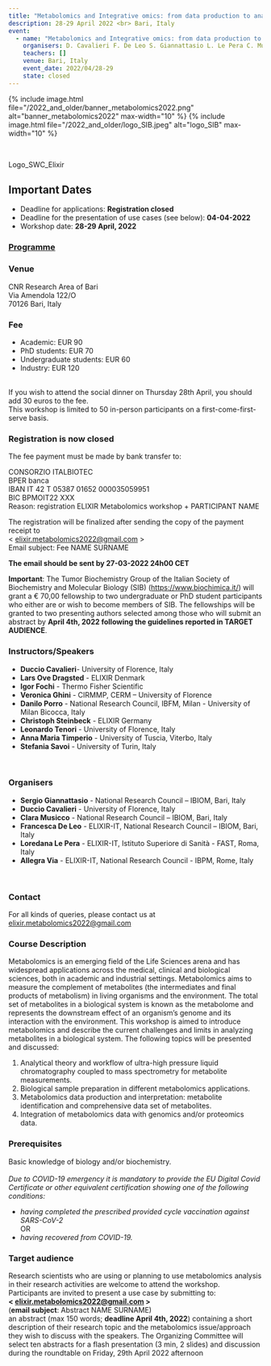 ```yaml
---
title: "Metabolomics and Integrative omics: from data production to analysis"
description: 28-29 April 2022 <br> Bari, Italy
event:
  - name: "Metabolomics and Integrative omics: from data production to analysis"
    organisers: D. Cavalieri F. De Leo S. Giannattasio L. Le Pera C. Musicco A. Via 	
    teachers: []
    venue: Bari, Italy
    event_date: 2022/04/28-29
    state: closed
---
```


{% include image.html file="/2022_and_older/banner_metabolomics2022.png" alt="banner_metabolomics2022" max-width="10" %}
{% include image.html file="/2022_and_older/logo_SIB.jpeg" alt="logo_SIB" max-width="10" %}

<br>

Logo_SWC_Elixir

## Important Dates 
- Deadline for applications: **Registration closed**
- Deadline for the presentation of use cases (see below): **04-04-2022**
- Workshop date: **28-29 April, 2022** 

### [Programme](https://bit.ly/programme_metabolomics_integrative_omics2022)

### Venue
CNR Research Area of Bari <br>
Via Amendola 122/O <br>
70126 Bari, Italy

### Fee
* Academic: EUR 90 
* PhD students: EUR 70 
* Undergraduate students: EUR 60 
* Industry: EUR 120 
<br>
If you wish to attend the social dinner on Thursday 28th April, you should add 30 euros to the fee.
<br>
This workshop is limited to 50 in-person participants on a first-come-first-serve basis.
<br>

### Registration is now closed

The fee payment must be made by bank transfer to:

CONSORZIO ITALBIOTEC <br>
BPER banca <br>
IBAN IT 42 T 05387 01652 000035059951 <br>
BIC BPMOIT22 XXX <br>
Reason: registration ELIXIR Metabolomics workshop + PARTICIPANT NAME <br>

The registration will be finalized after sending the copy of the payment receipt to <br> < elixir.metabolomics2022@gmail.com > <br>
Email subject: Fee NAME SURNAME

**The email should be sent by 27-03-2022 24h00 CET**
<br>

**Important**: The Tumor Biochemistry Group of the Italian Society of Biochemistry and Molecular Biology (SIB) (https://www.biochimica.it/) will grant a € 70,00 fellowship to two undergraduate or PhD student participants who either are or wish to become members of SIB. The fellowships will be granted to two presenting authors selected among those who will submit an abstract by **April 4th, 2022 following the guidelines reported in TARGET AUDIENCE**. <br>

### Instructors/Speakers
- **Duccio Cavalieri**- University of Florence, Italy
- **Lars Ove Dragsted** - ELIXIR Denmark 
- **Igor Fochi** - Thermo Fisher Scientific
- **Veronica Ghini** - CIRMMP, CERM – University of Florence
- **Danilo Porro** - National Research Council, IBFM, Milan - University of Milan Bicocca, Italy 
- **Christoph Steinbeck** - ELIXIR Germany
- **Leonardo Tenori** - University of Florence, Italy
- **Anna Maria Timperio** - University of Tuscia, Viterbo, Italy
- **Stefania Savoi** - University of Turin, Italy
<br>

### Organisers
- **Sergio Giannattasio** - National Research Council – IBIOM, Bari, Italy
- **Duccio Cavalieri** - University of Florence, Italy
- **Clara Musicco** - National Research Council – IBIOM, Bari, Italy
- **Francesca De Leo** - ELIXIR-IT, National Research Council – IBIOM, Bari, Italy
- **Loredana Le Pera** - ELIXIR-IT, Istituto Superiore di Sanità - FAST, Roma, Italy 
- **Allegra Via** - ELIXIR-IT, National Research Council - IBPM, Rome, Italy
<br>

### Contact
For all kinds of queries, please contact us at <elixir.metabolomics2022@gmail.com> 
<br>

### Course Description
Metabolomics is an emerging field of the Life Sciences arena and has widespread applications across the medical, clinical and biological sciences, both in academic and industrial settings. Metabolomics aims to measure the complement of metabolites (the intermediates and final products of metabolism) in living organisms and the environment. The total set of metabolites in a biological system is known as the metabolome and represents the downstream effect of an organism’s genome and its interaction with the environment.
This workshop is aimed to introduce metabolomics and describe the current challenges and limits in analyzing metabolites in a biological system. The following topics will be presented and discussed:
1.	Analytical theory and workflow of ultra-high pressure liquid chromatography coupled to mass spectrometry for metabolite measurements.
2.	Biological sample preparation in different metabolomics applications.
3.	Metabolomics data production and interpretation: metabolite identification and comprehensive data set of metabolites.
4.	Integration of metabolomics data with genomics and/or proteomics data.

### Prerequisites
Basic knowledge of biology and/or biochemistry. <br>
<br>
*Due to COVID-19 emergency it is mandatory to provide the EU Digital Covid Certificate or other equivalent certification showing one of the following conditions:*
- *having completed the prescribed provided cycle vaccination against SARS-CoV-2* <br>
OR      
- *having recovered from COVID-19.*

### Target audience
Research scientists who are using or planning to use metabolomics analysis in their research activities are welcome to attend the workshop. <br> 
Participants are invited to present a use case by submitting to: <br> **< elixir.metabolomics2022@gmail.com >** <br>
(**email subject**: Abstract NAME SURNAME) <br>
an abstract (max 150 words; **deadline April 4th, 2022**) containing a short description of their research topic and the metabolomics issue/approach they wish to discuss with the speakers. The Organizing Committee will select ten abstracts for a flash presentation (3 min, 2 slides) and discussion during the roundtable on Friday, 29th April 2022 afternoon <br>
<br> 
